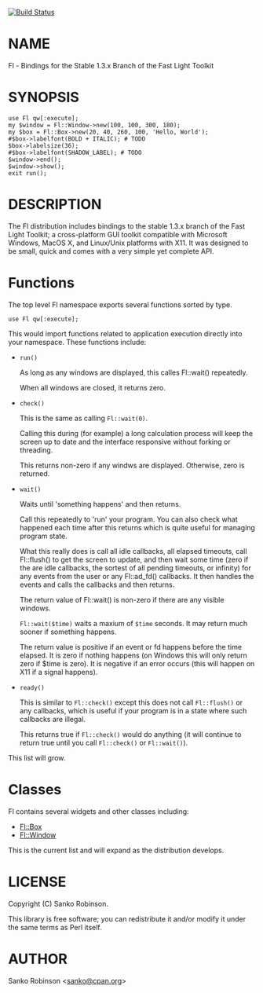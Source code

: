 [![Build Status](https://travis-ci.org/sanko/Fl.pm.svg?branch=master)](https://travis-ci.org/sanko/Fl.pm)
# NAME

Fl - Bindings for the Stable 1.3.x Branch of the Fast Light Toolkit

# SYNOPSIS

    use Fl qw[:execute];
    my $window = Fl::Window->new(100, 100, 300, 180);
    my $box = Fl::Box->new(20, 40, 260, 100, 'Hello, World');
    #$box->labelfont(BOLD + ITALIC); # TODO
    $box->labelsize(36);
    #$box->labelfont(SHADOW_LABEL); # TODO
    $window->end();
    $window->show();
    exit run();

# DESCRIPTION

The Fl distribution includes bindings to the stable 1.3.x branch of the Fast
Light Toolkit; a cross-platform GUI toolkit compatible with Microsoft Windows,
MacOS X, and Linux/Unix platforms with X11. It was designed to be small, quick
and comes with a very simple yet complete API.

# Functions

The top level Fl namespace exports several functions sorted by type.

    use Fl qw[:execute];

This would import functions related to application execution directly into
your namespace. These functions include:

- `run()`

    As long as any windows are displayed, this calles Fl::wait() repeatedly.

    When all windows are closed, it returns zero.

- `check()`

    This is the same as calling `Fl::wait(0)`.

    Calling this during (for example) a long calculation process will keep the
    screen up to date and the interface responsive without forking or threading.

    This returns non-zero if any windws are displayed. Otherwise, zero is
    returned.

- `wait()`

    Waits until 'something happens' and then returns.

    Call this repeatedly to 'run' your program. You can also check what happened
    each time after this returns which is quite useful for managing program state.

    What this really does is call all idle callbacks, all elapsed timeouts, call
    Fl::flush() to get the screen to update, and then wait some time (zero if the
    are idle callbacks, the sortest of all pending timeouts, or infinity) for any
    events from the user or any Fl::ad\_fd() callbacks. It then handles the events
    and calls the callbacks and then returns.

    The return value of Fl::wait() is non-zero if there are any visible windows.

    `Fl::wait($time)` waits a maxium of `$time` seconds. It may return much
    sooner if something happens.

    The return value is positive if an event or fd happens before the time
    elapsed. It is zero if nothing happens (on Windows this will only return zero
    if $time is zero). It is negative if an error occurs (this will happen on X11
    if a signal happens).

- `ready()`

    This is similar to `Fl::check()` except this does not call `Fl::flush()` or
    any callbacks, which is useful if your program is in a state where such
    callbacks are illegal.

    This returns true if `Fl::check()` would do anything (it will continue to
    return true until you call `Fl::check()` or `Fl::wait()`).

This list will grow.

# Classes

Fl contains several widgets and other classes including:

- [Fl::Box](https://metacpan.org/pod/Fl::Box)
- [Fl::Window](https://metacpan.org/pod/Fl::Window)

This is the current list and will expand as the distribution develops.

# LICENSE

Copyright (C) Sanko Robinson.

This library is free software; you can redistribute it and/or modify
it under the same terms as Perl itself.

# AUTHOR

Sanko Robinson &lt;sanko@cpan.org>
